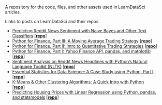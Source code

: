 A repository for the code, files, and other assets used in LearnDataSci articles.

Links to posts on LearnDataSci and their repos:
+ [Predicting Reddit News Sentiment with Naive Bayes and Other Text Classifiers](https://www.learndatasci.com/?p=1301&preview_id=1301&preview_nonce=6bea24ae56&post_format=standard&_thumbnail_id=1305&preview=true) [[<b>repo</b>](../../tree/master/Predicting%20Reddit%20News%20Sentiment)]
+ [Python for Finance, Part III: A Moving Average Trading Strategy](https://www.learndatasci.com/python-finance-part-3-moving-average-trading-strategy/) [[<b>repo</b>](../../tree/master/Python%20for%20Finance%2C%20Part%203)]
+ [Python for Finance, Part II: Intro to Quantitative Trading Strategies](https://www.learndatasci.com/python-finance-part-2-intro-quantitative-trading-strategies/) [[<b>repo</b>](../../tree/master/Python%20for%20Finance%2C%20Part%202)]
+ [Python for Finance, Part I: Yahoo Finance API, pandas, and matplotlib](https://www.learndatasci.com/python-finance-part-yahoo-finance-api-pandas-matplotlib/) [[<b>repo</b>](../../tree/master/Python%20For%20Finance%2C%20Part%20I)]
+ [Sentiment Analysis on Reddit News Headlines with Python’s Natural Language Toolkit (NLTK)](https://www.learndatasci.com/sentiment-analysis-reddit-headlines-pythons-nltk/) [[<b>repo</b>](../../tree/master/Sentiment%20Analysis%20on%20Reddit%20Headlines%20with%20NLTK)]
+ [Essential Statistics for Data Science: A Case Study using Python, Part I](https://www.learndatasci.com/data-science-statistics-using-python/) [[<b>repo</b>](../../tree/master/Essential%20Statistics)]
+ [K-Means & Other Clustering Algorithms: A Quick Intro with Python](https://www.learndatasci.com/k-means-clustering-algorithms-python-intro/) [[<b>repo</b>](../../tree/master/K-Means%20Clustering)]
+ [Predicting Housing Prices with Linear Regression using Python, pandas, and statsmodels](https://www.learndatasci.com/predicting-housing-prices-linear-regression-using-python-pandas-statsmodels/) [[<b>repo</b>](../../tree/master/Housing%20Price%20Index%20Regression)]
